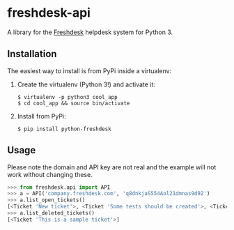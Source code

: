 # freshdesk-api

A library for the [Freshdesk](http://freshdesk.com/) helpdesk system for Python 3.

## Installation

The easiest way to install is from PyPi inside a virtualenv:

1. Create the virtualenv (Python 3!) and activate it:

   ```
   $ virtualenv -p python3 cool_app
   $ cd cool_app && source bin/activate
   ```

2. Install from PyPi:

   `$ pip install python-freshdesk`

## Usage

Please note the domain and API key are not real and the example will not work
without changing these.

```python
>>> from freshdesk.api import API
>>> a = API('company.freshdesk.com', 'q8dnkjaS554Aol21dmnas9d92')
>>> a.list_open_tickets()
[<Ticket 'New ticket'>, <Ticket 'Some tests should be created'>, <Ticket 'Library needs to be uploaded to PyPi'>]
>>> a.list_deleted_tickets()
[<Ticket 'This is a sample ticket'>]
```
